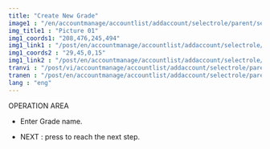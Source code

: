 ```yaml
---
title: "Create New Grade"
image1 : "/en/accountmanage/accountlist/addaccount/selectrole/parent/selectclass/CreateNewGrade.png"
img_title1 : "Picture 01"
img1_coords1: "208,476,245,494"
img1_link1 : "/post/en/accountmanage/accountlist/addaccount/selectrole/parent/selectclass/step35_create_new_class/"
img1_coords2 : "29,45,0,15"
img1_link2 : "/post/en/accountmanage/accountlist/addaccount/selectrole/parent/step32_select_class/"
tranvi : "/post/vi/accountmanage/accountlist/addaccount/selectrole/parent/selectclass/step33_create_new_grade/"
tranen : "/post/en/accountmanage/accountlist/addaccount/selectrole/parent/selectclass/step33_create_new_grade/"
lang : "eng"
---
```

OPERATION AREA

- Enter Grade name.

- NEXT : press to reach the next step.